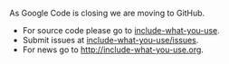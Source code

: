 As Google Code is closing we are moving to GitHub.
  * For source code please go to [include-what-you-use](https://github.com/include-what-you-use/include-what-you-use).
  * Submit issues at [include-what-you-use/issues](https://github.com/include-what-you-use/include-what-you-use/issues).
  * For news go to http://include-what-you-use.org.